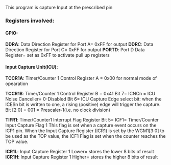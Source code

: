 This program is capture Input at the prescribed pin

### Registers involved:

#### GPIO:
**DDRA**: Data Direction Register for Port A= 0xFF for output
**DDRC**: Data Direction Register for Port C= 0xFF for output
**PORTD**: Port D Data Register= set as 0xFF to activate pull up registers

#### Input Capture Unit(ICU):
**TCCR1A**: Timer/Counter 1 Control Register A = 0x00 for normal mode of opearation 

**TCCR1B**: Timer/Counter 1 Control Register B = 0x41
Bit 7= ICNCn = ICU Noise Canceller= 0-Disabled
Bit 6= ICU Capture Edge select bit: when the ICESn bit is written to one, a rising (positive) edge will trigger the capture.
Bit [2:0] = 001 = Prescaler-1(i.e. no clock division)

**TIFR1**: Timer/Counter1 Interrupt Flag Register
Bit 5= ICF1= Timer/Counter Input Capture Flag 1
This flag is set when a capture event occurs on the ICP1 pin. When the Input Capture Register (ICR1) is set by the
WGM1[3:0] to be used as the TOP value, the ICF1 Flag is set when the counter reaches the TOP value.


**ICR1L**: Input Capture Register 1 Lower= stores the lower 8 bits of result
**ICR1H**: Input Capture Register 1 Higher= stores the higher 8 bits of result





